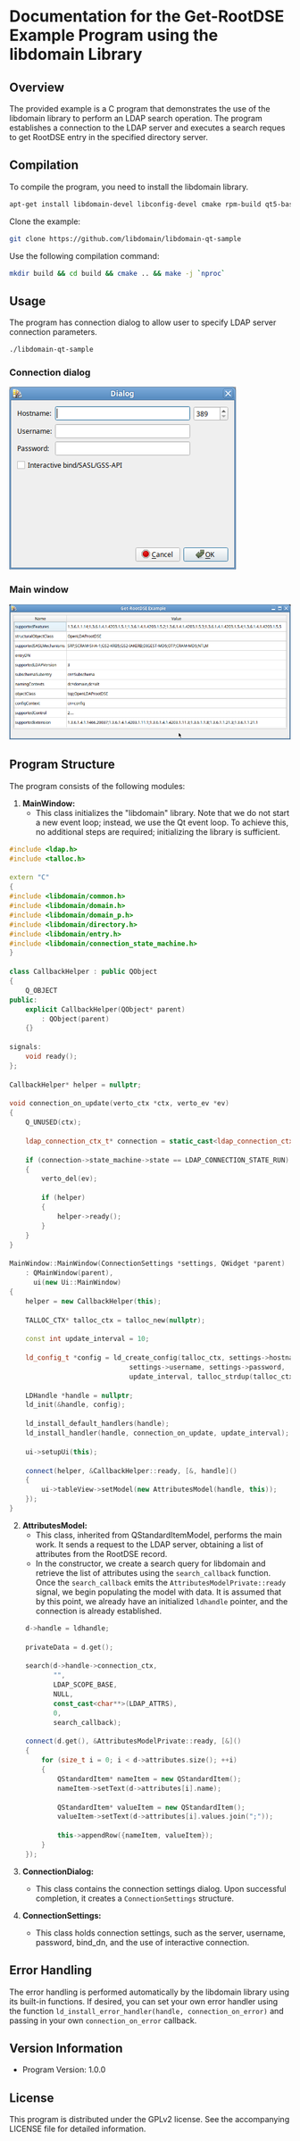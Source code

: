 # Documentation for the Get-RootDSE Example Program using the libdomain Library

## Overview

The provided example is a C program that demonstrates the use of the libdomain library to perform an LDAP search operation.
The program establishes a connection to the LDAP server and executes a search reques to get RootDSE entry in the specified directory server.

## Compilation

To compile the program, you need to install the libdomain library.

```bash
apt-get install libdomain-devel libconfig-devel cmake rpm-build qt5-base-devel glib2-devel
```

Clone the example:

```bash
git clone https://github.com/libdomain/libdomain-qt-sample
```

Use the following compilation command:

```bash
mkdir build && cd build && cmake .. && make -j `nproc`
```

## Usage

The program has connection dialog to allow user to specify LDAP server connection parameters.

```bash
./libdomain-qt-sample
```

### Connection dialog
![Connection dialog](docs/connection_dialog.png)

### Main window
![Main window](docs/rootdse.png)

## Program Structure

The program consists of the following modules:

1. **MainWindow:**
   - This class initializes the "libdomain" library. Note that we do not start a new event loop; instead, we use the Qt event loop. 
To achieve this, no additional steps are required; initializing the library is sufficient.

```cpp
#include <ldap.h>
#include <talloc.h>

extern "C"
{
#include <libdomain/common.h>
#include <libdomain/domain.h>
#include <libdomain/domain_p.h>
#include <libdomain/directory.h>
#include <libdomain/entry.h>
#include <libdomain/connection_state_machine.h>
}

class CallbackHelper : public QObject
{
    Q_OBJECT
public:
    explicit CallbackHelper(QObject* parent)
        : QObject(parent)
    {}

signals:
    void ready();
};

CallbackHelper* helper = nullptr;

void connection_on_update(verto_ctx *ctx, verto_ev *ev)
{
    Q_UNUSED(ctx);

    ldap_connection_ctx_t* connection = static_cast<ldap_connection_ctx_t*>(verto_get_private(ev));

    if (connection->state_machine->state == LDAP_CONNECTION_STATE_RUN)
    {
        verto_del(ev);

        if (helper)
        {
            helper->ready();
        }
    }
}

MainWindow::MainWindow(ConnectionSettings *settings, QWidget *parent)
    : QMainWindow(parent),
      ui(new Ui::MainWindow)
{
    helper = new CallbackHelper(this);

    TALLOC_CTX* talloc_ctx = talloc_new(nullptr);

    const int update_interval = 10;

    ld_config_t *config = ld_create_config(talloc_ctx, settings->hostname, 0, LDAP_VERSION3, settings->bind_dn,
                              settings->username, settings->password, !settings->useSasl, false, settings->useSasl, false,
                              update_interval, talloc_strdup(talloc_ctx, ""), talloc_strdup(talloc_ctx, ""), talloc_strdup(talloc_ctx, ""));

    LDHandle *handle = nullptr;
    ld_init(&handle, config);

    ld_install_default_handlers(handle);
    ld_install_handler(handle, connection_on_update, update_interval);

    ui->setupUi(this);

    connect(helper, &CallbackHelper::ready, [&, handle]()
    {
        ui->tableView->setModel(new AttributesModel(handle, this));
    });
}
```

2. **AttributesModel:**
   - This class, inherited from QStandardItemModel, performs the main work. It sends a request to the LDAP server, obtaining a list of attributes from the RootDSE record.
   - In the constructor, we create a search query for libdomain and retrieve the list of attributes using the `search_callback` function. Once the `search_callback` emits the `AttributesModelPrivate::ready` signal, we begin populating the model with data. It is assumed that by this point, we already have an initialized `ldhandle` pointer, and the connection is already established.

```cpp
    d->handle = ldhandle;

    privateData = d.get();

    search(d->handle->connection_ctx,
           "",
           LDAP_SCOPE_BASE,
           NULL,
           const_cast<char**>(LDAP_ATTRS),
           0,
           search_callback);

    connect(d.get(), &AttributesModelPrivate::ready, [&]()
    {
        for (size_t i = 0; i < d->attributes.size(); ++i)
        {
            QStandardItem* nameItem = new QStandardItem();
            nameItem->setText(d->attributes[i].name);

            QStandardItem* valueItem = new QStandardItem();
            valueItem->setText(d->attributes[i].values.join(";"));

            this->appendRow({nameItem, valueItem});
        }
    });
```

3. **ConnectionDialog:**
   - This class contains the connection settings dialog. Upon successful completion, it creates a `ConnectionSettings` structure.

4. **ConnectionSettings:**
   - This class holds connection settings, such as the server, username, password, bind_dn, and the use of interactive connection.

## Error Handling

The error handling is performed automatically by the libdomain library using its built-in functions. If desired, you can set your own error handler using the function `ld_install_error_handler(handle, connection_on_error)` and passing in your own `connection_on_error` callback.

## Version Information

- Program Version: 1.0.0

## License

This program is distributed under the GPLv2 license. See the accompanying LICENSE file for detailed information.
